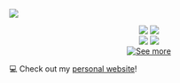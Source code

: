 <a href="https://github.com/brenocq/brenocq/blob/main/.github/scripts/animated_text/animated_text.py"><img src="https://github.com/user-attachments/assets/42ba3aa5-838b-4571-a93c-000cfa2695f9"/></a>

<div align="center">
  <div>
    <a href="https://github.com/brenocq/implot3d"><img src="https://brenocq.s3.us-east-1.amazonaws.com/readme-implot3d.svg"/></a>
    <a href="https://github.com/brenocq/atta"><img src="https://brenocq.s3.us-east-1.amazonaws.com/readme-atta.svg"/></a>
  </div>
  <div>
    <a href="https://github.com/brenocq/object-transportation"><img src="https://brenocq.s3.us-east-1.amazonaws.com/readme-object-transportation-swarm.svg"/></a>
    <a href="https://github.com/brenocq/MyMachine"><img src="https://brenocq.s3.us-east-1.amazonaws.com/readme-cpu-simulator.svg"/></a>
  </div>
  <div>
    <a href="https://brenocq.com/projects"><img src="https://github.com/user-attachments/assets/c30d32a9-4d51-4f03-843b-f553b4023898" alt="See more"/></a>
  </div>
</div>

💻 Check out my [personal website](https://brenocq.com/)!
